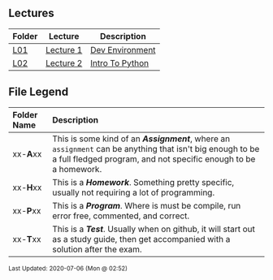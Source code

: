 ## Lectures
| Folder | Lecture | Description|
 | ------------|------------|------------|
 | [L01](https://github.com/rugbyprof/4443-2D-PyGame/tree/master/Lectures/L01) | [ Lecture 1 ](https://github.com/rugbyprof/4443-2D-PyGame/tree/master/Lectures/L01) | [ Dev Environment](https://github.com/rugbyprof/4443-2D-PyGame/tree/master/Lectures/L01) | [L01](https://github.com/rugbyprof/4443-2D-PyGame/tree/master/Lectures/L01) | [ Not Done!](https://github.com/rugbyprof/4443-2D-PyGame/tree/master/Lectures/L01) | [L01](https://github.com/rugbyprof/4443-2D-PyGame/tree/master/Lectures/L01) | [ Installing Python](https://github.com/rugbyprof/4443-2D-PyGame/tree/master/Lectures/L01) | [L01](https://github.com/rugbyprof/4443-2D-PyGame/tree/master/Lectures/L01) | [ The Python Repl](https://github.com/rugbyprof/4443-2D-PyGame/tree/master/Lectures/L01) | [N/A](https://github.com/rugbyprof/4443-2D-PyGame/tree/master/Lectures/L01) |
 | [L02](https://github.com/rugbyprof/4443-2D-PyGame/tree/master/Lectures/L02) | [ Lecture 2 ](https://github.com/rugbyprof/4443-2D-PyGame/tree/master/Lectures/L02) | [ Intro To Python](https://github.com/rugbyprof/4443-2D-PyGame/tree/master/Lectures/L02) | [L02](https://github.com/rugbyprof/4443-2D-PyGame/tree/master/Lectures/L02) | [ Not Done!](https://github.com/rugbyprof/4443-2D-PyGame/tree/master/Lectures/L02) | [L02](https://github.com/rugbyprof/4443-2D-PyGame/tree/master/Lectures/L02) | [ Python Basics](https://github.com/rugbyprof/4443-2D-PyGame/tree/master/Lectures/L02) | [L02](https://github.com/rugbyprof/4443-2D-PyGame/tree/master/Lectures/L02) | [ Hello World](https://github.com/rugbyprof/4443-2D-PyGame/tree/master/Lectures/L02) | [L02](https://github.com/rugbyprof/4443-2D-PyGame/tree/master/Lectures/L02) | [ WhiteSpace Matters](https://github.com/rugbyprof/4443-2D-PyGame/tree/master/Lectures/L02) | [L02](https://github.com/rugbyprof/4443-2D-PyGame/tree/master/Lectures/L02) | [ Variables](https://github.com/rugbyprof/4443-2D-PyGame/tree/master/Lectures/L02) | [L02](https://github.com/rugbyprof/4443-2D-PyGame/tree/master/Lectures/L02) | [ Math Module](https://github.com/rugbyprof/4443-2D-PyGame/tree/master/Lectures/L02) | [L02](https://github.com/rugbyprof/4443-2D-PyGame/tree/master/Lectures/L02) | [ Strings](https://github.com/rugbyprof/4443-2D-PyGame/tree/master/Lectures/L02) | [L02](https://github.com/rugbyprof/4443-2D-PyGame/tree/master/Lectures/L02) | [ String Functions](https://github.com/rugbyprof/4443-2D-PyGame/tree/master/Lectures/L02) | [L02](https://github.com/rugbyprof/4443-2D-PyGame/tree/master/Lectures/L02) | [ String Slicing](https://github.com/rugbyprof/4443-2D-PyGame/tree/master/Lectures/L02) | [L02](https://github.com/rugbyprof/4443-2D-PyGame/tree/master/Lectures/L02) | [ Boolean and Comparison Operators](https://github.com/rugbyprof/4443-2D-PyGame/tree/master/Lectures/L02) | [L02](https://github.com/rugbyprof/4443-2D-PyGame/tree/master/Lectures/L02) | [ If statement and code blocks](https://github.com/rugbyprof/4443-2D-PyGame/tree/master/Lectures/L02) | [L02](https://github.com/rugbyprof/4443-2D-PyGame/tree/master/Lectures/L02) | [ Boolean and Logical Operators](https://github.com/rugbyprof/4443-2D-PyGame/tree/master/Lectures/L02) | [L02](https://github.com/rugbyprof/4443-2D-PyGame/tree/master/Lectures/L02) | [ Loops](https://github.com/rugbyprof/4443-2D-PyGame/tree/master/Lectures/L02) | [L02](https://github.com/rugbyprof/4443-2D-PyGame/tree/master/Lectures/L02) | [ Data Structures](https://github.com/rugbyprof/4443-2D-PyGame/tree/master/Lectures/L02) | [L02](https://github.com/rugbyprof/4443-2D-PyGame/tree/master/Lectures/L02) | [ List](https://github.com/rugbyprof/4443-2D-PyGame/tree/master/Lectures/L02) | [L02](https://github.com/rugbyprof/4443-2D-PyGame/tree/master/Lectures/L02) | [ Tuple](https://github.com/rugbyprof/4443-2D-PyGame/tree/master/Lectures/L02) | [L02](https://github.com/rugbyprof/4443-2D-PyGame/tree/master/Lectures/L02) | [ Dictionary](https://github.com/rugbyprof/4443-2D-PyGame/tree/master/Lectures/L02) | [L02](https://github.com/rugbyprof/4443-2D-PyGame/tree/master/Lectures/L02) | [ Sets](https://github.com/rugbyprof/4443-2D-PyGame/tree/master/Lectures/L02) | [L02](https://github.com/rugbyprof/4443-2D-PyGame/tree/master/Lectures/L02) | [ Links](https://github.com/rugbyprof/4443-2D-PyGame/tree/master/Lectures/L02) | [N/A](https://github.com/rugbyprof/4443-2D-PyGame/tree/master/Lectures/L02) |

    
## File Legend

| Folder Name | Description |
|:-----------|:-------------|
|xx-**A**xx | This is some kind of an ***Assignment***, where an `assignment` can be anything that isn't big enough to be a full fledged program, and not specific enough to be a homework. |
|xx-**H**xx | This is a ***Homework***. Something pretty specific, usually not requiring a lot of programming. |
|xx-**P**xx | This is a ***Program***. Where is must be compile, run error free, commented, and correct. |
|xx-**T**xx | This is a ***Test***. Usually when on github, it will start out as a study guide, then get accompanied with a solution after the exam. |

    
<sup>Last Updated: 2020-07-06 (Mon @ 02:52)</sup>